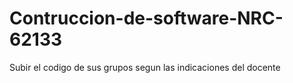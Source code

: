 # Contruccion-de-software-NRC-62133
Subir el codigo de sus grupos segun las indicaciones del docente
